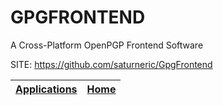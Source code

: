 # GPGFRONTEND
 
 A Cross-Platform OpenPGP Frontend Software
 
 SITE: https://github.com/saturneric/GpgFrontend

 | [Applications](https://portable-linux-apps.github.io/apps.html) | [Home](https://portable-linux-apps.github.io)
 | --- | --- |
